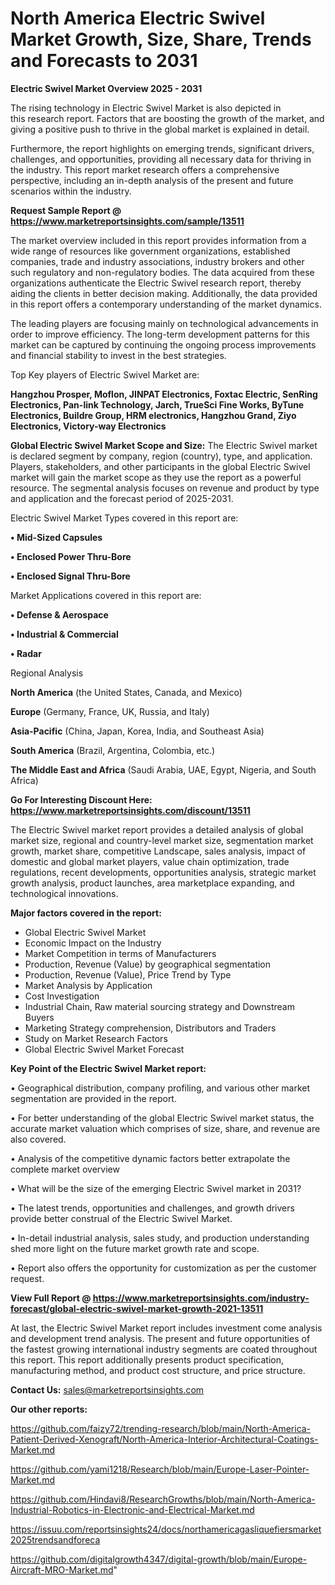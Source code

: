 # North America Electric Swivel Market Growth, Size, Share, Trends and Forecasts to 2031

<Strong> Electric Swivel Market Overview 2025 - 2031</strong>

The rising technology in Electric Swivel Market is also depicted in this research report. Factors that are boosting the growth of the market, and giving a positive push to thrive in the global market is explained in detail.

Furthermore, the report highlights on emerging trends, significant drivers, challenges, and opportunities, providing all necessary data for thriving in the industry. This report market research offers a comprehensive perspective, including an in-depth analysis of the present and future scenarios within the industry.

<strong>Request Sample Report @ <a href=https://www.marketreportsinsights.com/sample/13511>https://www.marketreportsinsights.com/sample/13511</a></strong>

The market overview included in this report provides information from a wide range of resources like government organizations, established companies, trade and industry associations, industry brokers and other such regulatory and non-regulatory bodies. The data acquired from these organizations authenticate the Electric Swivel research report, thereby aiding the clients in better decision making. Additionally, the data provided in this report offers a contemporary understanding of the market dynamics.

The leading players are focusing mainly on technological advancements in order to improve efficiency. The long-term development patterns for this market can be captured by continuing the ongoing process improvements and financial stability to invest in the best strategies.

Top Key players of Electric Swivel Market are:

<strong>Hangzhou Prosper, Moflon, JINPAT Electronics, Foxtac Electric, SenRing Electronics, Pan-link Technology, Jarch, TrueSci Fine Works, ByTune Electronics, Buildre Group, HRM electronics, Hangzhou Grand, Ziyo Electronics, Victory-way Electronics</strong>

<strong><b>Global Electric Swivel Market Scope and Size:</b></strong>
The Electric Swivel market is declared segment by company, region (country), type, and application. Players, stakeholders, and other participants in the global Electric Swivel market will gain the market scope as they use the report as a powerful resource. The segmental analysis focuses on revenue and product by type and application and the forecast period of 2025-2031.

Electric Swivel Market Types covered in this report are:

<strong>• Mid-Sized Capsules

• Enclosed Power Thru-Bore

• Enclosed Signal Thru-Bore</strong>

Market Applications covered in this report are:

<strong>• Defense & Aerospace

• Industrial & Commercial

• Radar</strong> 

Regional Analysis

<strong>North America</strong> (the United States, Canada, and Mexico)

<strong>Europe</strong> (Germany, France, UK, Russia, and Italy)

<strong>Asia-Pacific</strong> (China, Japan, Korea, India, and Southeast Asia)

<strong>South America</strong> (Brazil, Argentina, Colombia, etc.)

<strong>The Middle East and Africa</strong> (Saudi Arabia, UAE, Egypt, Nigeria, and South Africa)

<strong>Go For Interesting Discount Here: <a href=https://www.marketreportsinsights.com/discount/13511>https://www.marketreportsinsights.com/discount/13511</a></strong>

The Electric Swivel market report provides a detailed analysis of global market size, regional and country-level market size, segmentation market growth, market share, competitive Landscape, sales analysis, impact of domestic and global market players, value chain optimization, trade regulations, recent developments, opportunities analysis, strategic market growth analysis, product launches, area marketplace expanding, and technological innovations.

<strong><b>Major factors covered in the report:</b></strong>
<ul>
  <li>Global Electric Swivel Market </li>
  <li>Economic Impact on the Industry</li>
  <li>Market Competition in terms of Manufacturers</li>
  <li>Production, Revenue (Value) by geographical segmentation</li>
  <li>Production, Revenue (Value), Price Trend by Type</li>
  <li>Market Analysis by Application</li>
  <li>Cost Investigation</li>
  <li>Industrial Chain, Raw material sourcing strategy and Downstream Buyers</li>
  <li>Marketing Strategy comprehension, Distributors and Traders</li>
  <li>Study on Market Research Factors</li>
  <li>Global Electric Swivel Market Forecast</li>
</ul>

<strong><b>Key Point of the Electric Swivel Market report:</b></strong>

• Geographical distribution, company profiling, and various other market segmentation are provided in the report.

• For better understanding of the global Electric Swivel market status, the accurate market valuation which comprises of size, share, and revenue are also covered.

• Analysis of the competitive dynamic factors better extrapolate the complete market overview

• What will be the size of the emerging Electric Swivel market in 2031?

• The latest trends, opportunities and challenges, and growth drivers provide better construal of the Electric Swivel Market.

• In-detail industrial analysis, sales study, and production understanding shed more light on the future market growth rate and scope.

• Report also offers the opportunity for customization as per the customer request.

<strong><b>View Full Report @ <a href=https://www.marketreportsinsights.com/industry-forecast/global-electric-swivel-market-growth-2021-13511>https://www.marketreportsinsights.com/industry-forecast/global-electric-swivel-market-growth-2021-13511</a></b></strong>


At last, the Electric Swivel Market report includes investment come analysis and development trend analysis. The present and future opportunities of the fastest growing international industry segments are coated throughout this report. This report additionally presents product specification, manufacturing method, and product cost structure, and price structure.

<strong>Contact Us:</strong>
sales@marketreportsinsights.com

<strong>Our other reports:</strong>

<a href=https://github.com/faizy72/trending-research/blob/main/North-America-Patient-Derived-Xenograft/North-America-Interior-Architectural-Coatings-Market.md>https://github.com/faizy72/trending-research/blob/main/North-America-Patient-Derived-Xenograft/North-America-Interior-Architectural-Coatings-Market.md</a>

<a href=https://github.com/yami1218/Research/blob/main/Europe-Laser-Pointer-Market.md>https://github.com/yami1218/Research/blob/main/Europe-Laser-Pointer-Market.md</a>

<a href=https://github.com/Hindavi8/ResearchGrowths/blob/main/North-America-Industrial-Robotics-in-Electronic-and-Electrical-Market.md>https://github.com/Hindavi8/ResearchGrowths/blob/main/North-America-Industrial-Robotics-in-Electronic-and-Electrical-Market.md</a>

<a href=https://issuu.com/reportsinsights24/docs/northamericagasliquefiersmarket2025trendsandforeca>https://issuu.com/reportsinsights24/docs/northamericagasliquefiersmarket2025trendsandforeca</a>

<a href=https://github.com/digitalgrowth4347/digital-growth/blob/main/Europe-Aircraft-MRO-Market.md>https://github.com/digitalgrowth4347/digital-growth/blob/main/Europe-Aircraft-MRO-Market.md</a>"

